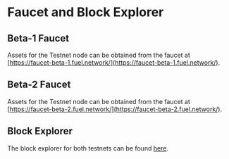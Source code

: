 # Faucet and Block Explorer

## Beta-1 Faucet

Assets for the Testnet node can be obtained from the faucet at
[https://faucet-beta-1.fuel.network/](https://faucet-beta-1.fuel.network/).

## Beta-2 Faucet

Assets for the Testnet node can be obtained from the faucet at [https://faucet-beta-2.fuel.network/](https://faucet-beta-2.fuel.network/).

## Block Explorer

The block explorer for both testnets can be found [here](https://fuellabs.github.io/block-explorer-v2/).
